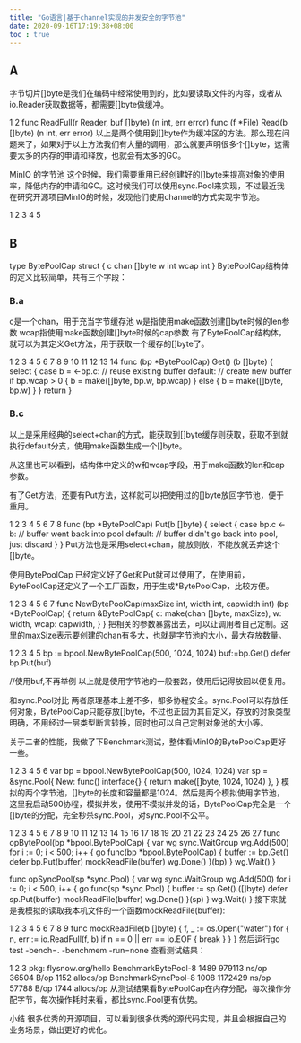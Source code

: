 ```yaml
---
title: "Go语言|基于channel实现的并发安全的字节池"
date: 2020-09-16T17:19:38+08:00
toc : true
---
```


## A
字节切片[]byte是我们在编码中经常使用到的，比如要读取文件的内容，或者从io.Reader获取数据等，都需要[]byte做缓冲。

1
2
func ReadFull(r Reader, buf []byte) (n int, err error)
func (f *File) Read(b []byte) (n int, err error)
以上是两个使用到[]byte作为缓冲区的方法。那么现在问题来了，如果对于以上方法我们有大量的调用，那么就要声明很多个[]byte，这需要太多的内存的申请和释放，也就会有太多的GC。

MinIO 的字节池
这个时候，我们需要重用已经创建好的[]byte来提高对象的使用率，降低内存的申请和GC。这时候我们可以使用sync.Pool来实现，不过最近我在研究开源项目MinIO的时候，发现他们使用channel的方式实现字节池。

1
2
3
4
5
## B
type BytePoolCap struct {
	c    chan []byte
	w    int
	wcap int
}
BytePoolCap结构体的定义比较简单，共有三个字段：
### B.a

c是一个chan，用于充当字节缓存池
w是指使用make函数创建[]byte时候的len参数
wcap指使用make函数创建[]byte时候的cap参数
有了BytePoolCap结构体，就可以为其定义Get方法，用于获取一个缓存的[]byte了。

 1
 2
 3
 4
 5
 6
 7
 8
 9
10
11
12
13
14
func (bp *BytePoolCap) Get() (b []byte) {
	select {
	case b = <-bp.c:
	// reuse existing buffer
	default:
		// create new buffer
		if bp.wcap > 0 {
			b = make([]byte, bp.w, bp.wcap)
		} else {
			b = make([]byte, bp.w)
		}
	}
	return
}

### B.c

以上是采用经典的select+chan的方式，能获取到[]byte缓存则获取，获取不到就执行default分支，使用make函数生成一个[]byte。

从这里也可以看到，结构体中定义的w和wcap字段，用于make函数的len和cap参数。

有了Get方法，还要有Put方法，这样就可以把使用过的[]byte放回字节池，便于重用。

1
2
3
4
5
6
7
8
func (bp *BytePoolCap) Put(b []byte) {
	select {
	case bp.c <- b:
		// buffer went back into pool
	default:
		// buffer didn't go back into pool, just discard
	}
}
Put方法也是采用select+chan，能放则放，不能放就丢弃这个[]byte。

使用BytePoolCap
已经定义好了Get和Put就可以使用了，在使用前，BytePoolCap还定义了一个工厂函数，用于生成*BytePoolCap，比较方便。

1
2
3
4
5
6
7
func NewBytePoolCap(maxSize int, width int, capwidth int) (bp *BytePoolCap) {
	return &BytePoolCap{
		c:    make(chan []byte, maxSize),
		w:    width,
		wcap: capwidth,
	}
}
把相关的参数暴露出去，可以让调用者自己定制。这里的maxSize表示要创建的chan有多大，也就是字节池的大小，最大存放数量。

1
2
3
4
5
bp := bpool.NewBytePoolCap(500, 1024, 1024)
buf:=bp.Get()
defer bp.Put(buf)

//使用buf,不再举例
以上就是使用字节池的一般套路，使用后记得放回以便复用。

和sync.Pool对比
两者原理基本上差不多，都多协程安全。sync.Pool可以存放任何对象，BytePoolCap只能存放[]byte，不过也正因为其自定义，存放的对象类型明确，不用经过一层类型断言转换，同时也可以自己定制对象池的大小等。

关于二者的性能，我做了下Benchmark测试，整体看MinIO的BytePoolCap更好一些。

1
2
3
4
5
6
var bp = bpool.NewBytePoolCap(500, 1024, 1024)
var sp = &sync.Pool{
	New: func() interface{} {
		return make([]byte, 1024, 1024)
	},
}
模拟的两个字节池，[]byte的长度和容量都是1024。然后是两个模拟使用字节池，这里我启动500协程，模拟并发，使用不模拟并发的话，BytePoolCap完全是一个[]byte的分配，完全秒杀sync.Pool，对sync.Pool不公平。

 1
 2
 3
 4
 5
 6
 7
 8
 9
10
11
12
13
14
15
16
17
18
19
20
21
22
23
24
25
26
27
func opBytePool(bp *bpool.BytePoolCap) {
	var wg sync.WaitGroup
	wg.Add(500)
	for i := 0; i < 500; i++ {
		go func(bp *bpool.BytePoolCap) {
			buffer := bp.Get()
			defer bp.Put(buffer)
			mockReadFile(buffer)
			wg.Done()
		}(bp)
	}
	wg.Wait()
}

func opSyncPool(sp *sync.Pool) {
	var wg sync.WaitGroup
	wg.Add(500)
	for i := 0; i < 500; i++ {
		go func(sp *sync.Pool) {
			buffer := sp.Get().([]byte)
			defer sp.Put(buffer)
			mockReadFile(buffer)
			wg.Done()
		}(sp)
	}
	wg.Wait()
}
接下来就是我模拟的读取我本机文件的一个函数mockReadFile(buffer):

1
2
3
4
5
6
7
8
9
func mockReadFile(b []byte) {
	f, _ := os.Open("water")
	for {
		n, err := io.ReadFull(f, b)
		if n == 0 || err == io.EOF {
			break
		}
	}
}
然后运行go test -bench=. -benchmem -run=none 查看测试结果：

1
2
3
pkg: flysnow.org/hello
BenchmarkBytePool-8         1489            979113 ns/op           36504 B/op       1152 allocs/op
BenchmarkSyncPool-8         1008           1172429 ns/op           57788 B/op       1744 allocs/op
从测试结果看BytePoolCap在内存分配，每次操作分配字节，每次操作耗时来看，都比sync.Pool更有优势。

小结
很多优秀的开源项目，可以看到很多优秀的源代码实现，并且会根据自己的业务场景，做出更好的优化。
